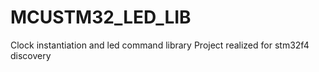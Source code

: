 # MCUSTM32_LED_LIB
Clock instantiation and led command library
Project realized for stm32f4 discovery

